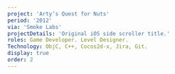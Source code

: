 ```yaml
---
project: 'Arty’s Quest for Nuts'
period: '2012'
via: 'Smoke Labs'
projectDetails: 'Original iOS side scroller title.'
roles: Game Developer. Level Designer.
Technology: ObjC, C++, Cocos2d-x, Jira, Git.
display: true
order: 2
---
```

